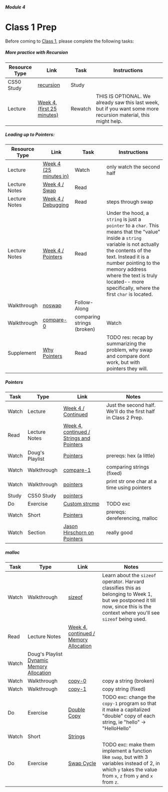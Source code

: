 ##### Module 4

# Class 1 Prep

Before coming to [Class 1](../class1), please complete the following tasks:

##### More practice with Recursion

Resource Type | Link | Task | Instructions
--------------|------|------|-------------
CS50 Study | [recursion](https://study.cs50.net/recursion) | Study | 
Lecture | <a href="http://www.youtube.com/embed/SadMsthVUBM?autoplay=1&rel=0&start=0" target="_blank">Week 4, (first 25 minutes)</a> | Rewatch | THIS IS OPTIONAL. We already saw this last week, but if you want some more recursion material, this might help.

##### Leading up to Pointers:

Resource Type | Link | Task | Instructions
--------------|------|------|-------------
Lecture | <a href="http://www.youtube.com/embed/SadMsthVUBM?autoplay=1&rel=0&start=1525" target="_blank">Week 4 (25 minutes in)</a> | Watch | only watch the second half
Lecture Notes | [Week 4 / Swap](http://cdn.cs50.net/2015/fall/lectures/4/m/notes4m/notes4m.html#swap) | Read
Lecture Notes | [Week 4 / Debugging](http://cdn.cs50.net/2015/fall/lectures/4/m/notes4m/notes4m.html#debugging_with_cs50_ide) | Read | steps through swap
Lecture Notes | [Week 4 / Pointers](http://cdn.cs50.net/2015/fall/lectures/4/m/notes4m/notes4m.html#pointers)| Read | Under the hood, a `string` is just a `pointer` to a `char`. This means that the "value" inside a `string` variable is not actually the contents of the text. Instead it is a number pointing to the memory address where the text is truly located-- more specifically, where the first `char` is located.  
Walkthrough | [noswap](https://www.youtube.com/watch?v=ETSddwPGjNM&list=PLhQjrBD2T382SQnebs5bf6BkngrHTbJKg&index=5) | Follow-Along |
Walkthrough | [compare-0](https://www.youtube.com/watch?v=Q9d8F9dXxbA&list=PLhQjrBD2T382SQnebs5bf6BkngrHTbJKg&index=1) | comparing strings (broken) | Watch
Supplement | [Why Pointers](../supplementary-resources/why-pointers) | Read | TODO res: recap by summarizing the problem, why swap and compare dont work, but with pointers they will.


##### Pointers

Task | Type | Link | Notes
-----|------|------|------
Watch | Lecture | <a href="https://www.youtube.com/embed/uYiVtZHns-A?autoplay=1&rel=0&start=1545" target="_blank">Week 4 / Continued</a> | Just the second half. We'll do the first half in Class 2 Prep.
Read | Lecture Notes | [Week 4, continued / Strings and Pointers](http://cdn.cs50.net/2015/fall/lectures/4/w/notes4w/notes4w.html#strings_and_pointers) |
Watch | Doug's Playlist | [Pointers](https://www.youtube.com/watch?v=yOdd3uYC--A&list=PLhQjrBD2T383tGruv374_Yee84qbXeJjq&index=2) | prereqs: hex (a little)
Watch | Walkthrough | [compare-1](https://www.youtube.com/watch?v=jE_bs-QNj3c&index=2&list=PLhQjrBD2T382SQnebs5bf6BkngrHTbJKg) | comparing strings (fixed)
Watch | Walkthrough | [pointers](https://www.youtube.com/watch?v=1PoFw5_p0xk&index=6&list=PLhQjrBD2T382SQnebs5bf6BkngrHTbJKg) | print str one char at a time using pointers
Study | CS50 Study | [pointers](https://study.cs50.net/pointers)
Do | Exercise | [Custom strcmp](../exercises/custom-strcmp) | TODO exc 
Watch | Short | [Pointers](https://www.youtube.com/watch?v=gv6i2CJm57Q&list=PLhQjrBD2T381pcj3Ph49iiDkrhZ9FHpHP&index=4) | prereqs: dereferencing, malloc
Watch | Section | [Jason Hirschorn on Pointers](https://youtu.be/SppBaGROtX0?t=370) | really good

##### malloc

Task | Type | Link | Notes
-----|------|------|------
Watch | Walkthrough | [sizeof](https://www.youtube.com/watch?v=6o-w4CIWP84&index=12&list=PLhQjrBD2T383fi16gN97XlrTwdxDq2QWZ) | Learn about the `sizeof` operator. Harvard classifies this as belonging to Week 1, but we postponed it till now, since this is the context where you'll see `sizeof` being used.
Read | Lecture Notes | [Week 4, continued / Memory Allocation](http://cdn.cs50.net/2015/fall/lectures/4/w/notes4w/notes4w.html#memory_allocation)
Watch | Doug's Playlist [Dynamic Memory Allocation](https://www.youtube.com/watch?v=ywqB3ZTf8OE&list=PLhQjrBD2T383tGruv374_Yee84qbXeJjq&index=3)
Watch | Walkthrough | [copy-0](https://www.youtube.com/watch?v=zwKBMSLYrk4&index=3&list=PLhQjrBD2T382SQnebs5bf6BkngrHTbJKg) | copy a string (broken)
Watch | Walkthrough | [copy-1](https://www.youtube.com/watch?v=ebQSYaneMms&list=PLhQjrBD2T382SQnebs5bf6BkngrHTbJKg&index=4) | copy string (fixed)
Do | Exercise | <a href="../exercises/double-copy" target="_blank">Double Copy</a> | TODO exc: change the `copy-1` program so that it make a capitalized "double" copy of each string, ie "hello" -> "HelloHello"
Watch | Short | [Strings](https://www.youtube.com/watch?v=z3j-gK1u6Kg&index=6&list=PLhQjrBD2T381pcj3Ph49iiDkrhZ9FHpHP)
Do | Exercise | <a href="../exercises/swap-cycle" target="_blank">Swap Cycle</a> | TODO exc: make them implement a function like `swap`, but with 3 variables instead of 2, in which `y` takes the value from `x`, `z` from `y` and `x` from `z`.



